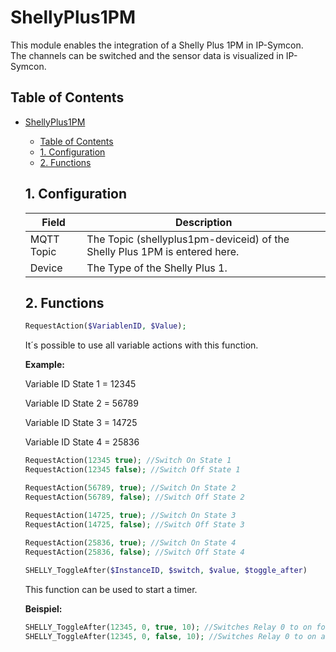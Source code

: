 # ShellyPlus1PM
   This module enables the integration of a Shelly Plus 1PM in IP-Symcon.\
   The channels can be switched and the sensor data is visualized in IP-Symcon.   
    
   ## Table of Contents
- [ShellyPlus1PM](#shellyplus1pm)
  - [Table of Contents](#table-of-contents)
  - [1. Configuration](#1-configuration)
  - [2. Functions](#2-functions)
   
   ## 1. Configuration
   
   Field        | Description
   ------------ | -------------
   MQTT Topic   | The Topic (shellyplus1pm-deviceid) of the Shelly Plus 1PM is entered here.
   Device       | The Type of the Shelly Plus 1.
   
   ## 2. Functions

   ```php
   RequestAction($VariablenID, $Value);
   ```
   It´s possible to use all variable actions with this function.
   
   **Example:**

   Variable ID State 1 = 12345
   
   Variable ID State 2 = 56789
   
   Variable ID State 3 = 14725

   Variable ID State 4 = 25836
   ```php
   RequestAction(12345 true); //Switch On State 1
   RequestAction(12345 false); //Switch Off State 1
   
   RequestAction(56789, true); //Switch On State 2
   RequestAction(56789, false); //Switch Off State 2
   
   RequestAction(14725, true); //Switch On State 3
   RequestAction(14725, false); //Switch Off State 3
      
   RequestAction(25836, true); //Switch On State 4
   RequestAction(25836, false); //Switch Off State 4
   ```

   ```php
   SHELLY_ToggleAfter($InstanceID, $switch, $value, $toggle_after)
   ```
   This function can be used to start a timer.

   **Beispiel:**

   ```php
   SHELLY_ToggleAfter(12345, 0, true, 10); //Switches Relay 0 to on for 10 seconds.
   SHELLY_ToggleAfter(12345, 0, false, 10); //Switches Relay 0 to on after 10 seconds.